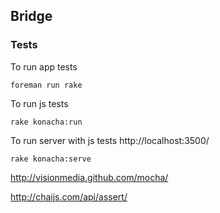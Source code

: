 ## Bridge

### Tests

To run app tests

`foreman run rake`

To run js tests

```
rake konacha:run
```

To run server with js tests http://localhost:3500/

```
rake konacha:serve
```

http://visionmedia.github.com/mocha/

http://chaijs.com/api/assert/
